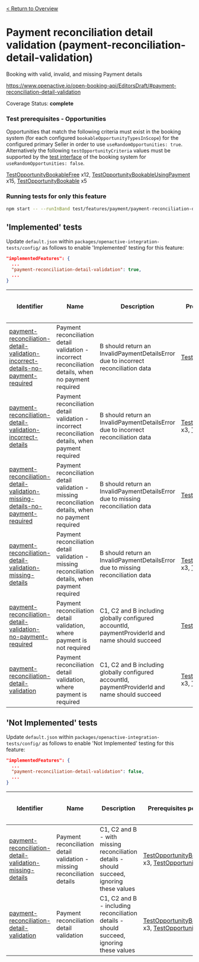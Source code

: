 [< Return to Overview](../../README.md)
# Payment reconciliation detail validation (payment-reconciliation-detail-validation)

Booking with valid, invalid, and missing Payment details


https://www.openactive.io/open-booking-api/EditorsDraft/#payment-reconciliation-detail-validation

Coverage Status: **complete**
### Test prerequisites - Opportunities
Opportunities that match the following criteria must exist in the booking system (for each configured `bookableOpportunityTypesInScope`) for the configured primary Seller in order to use `useRandomOpportunities: true`. Alternatively the following `testOpportunityCriteria` values must be supported by the [test interface](https://openactive.io/test-interface/) of the booking system for `useRandomOpportunities: false`.

[TestOpportunityBookableFree](https://openactive.io/test-interface#TestOpportunityBookableFree) x12, [TestOpportunityBookableUsingPayment](https://openactive.io/test-interface#TestOpportunityBookableUsingPayment) x15, [TestOpportunityBookable](https://openactive.io/test-interface#TestOpportunityBookable) x5



### Running tests for only this feature

```bash
npm start -- --runInBand test/features/payment/payment-reconciliation-detail-validation/
```



## 'Implemented' tests

Update `default.json` within `packages/openactive-integration-tests/config/` as follows to enable 'Implemented' testing for this feature:

```json
"implementedFeatures": {
  ...
  "payment-reconciliation-detail-validation": true,
  ...
}
```

| Identifier | Name | Description | Prerequisites per Opportunity Type | Required Test Interface Actions |
|------------|------|-------------|---------------|-------------------|
| [payment-reconciliation-detail-validation-incorrect-details-no-payment-required](./implemented/payment-reconciliation-detail-validation-incorrect-details-no-payment-required-test.js) | Payment reconciliation detail validation - incorrect reconciliation details, when no payment required | B should return an InvalidPaymentDetailsError due to incorrect reconciliation data | [TestOpportunityBookableFree](https://openactive.io/test-interface#TestOpportunityBookableFree) x4 |  |
| [payment-reconciliation-detail-validation-incorrect-details](./implemented/payment-reconciliation-detail-validation-incorrect-details-test.js) | Payment reconciliation detail validation - incorrect reconciliation details, when payment required | B should return an InvalidPaymentDetailsError due to incorrect reconciliation data | [TestOpportunityBookableUsingPayment](https://openactive.io/test-interface#TestOpportunityBookableUsingPayment) x3, [TestOpportunityBookable](https://openactive.io/test-interface#TestOpportunityBookable) x1 |  |
| [payment-reconciliation-detail-validation-missing-details-no-payment-required](./implemented/payment-reconciliation-detail-validation-missing-details-no-payment-required-test.js) | Payment reconciliation detail validation - missing reconciliation details, when no payment required | B should return an InvalidPaymentDetailsError due to missing reconciliation data | [TestOpportunityBookableFree](https://openactive.io/test-interface#TestOpportunityBookableFree) x4 |  |
| [payment-reconciliation-detail-validation-missing-details](./implemented/payment-reconciliation-detail-validation-missing-details-test.js) | Payment reconciliation detail validation - missing reconciliation details, when payment required | B should return an InvalidPaymentDetailsError due to missing reconciliation data | [TestOpportunityBookableUsingPayment](https://openactive.io/test-interface#TestOpportunityBookableUsingPayment) x3, [TestOpportunityBookable](https://openactive.io/test-interface#TestOpportunityBookable) x1 |  |
| [payment-reconciliation-detail-validation-no-payment-required](./implemented/payment-reconciliation-detail-validation-no-payment-required-test.js) | Payment reconciliation detail validation, where payment is not required | C1, C2 and B including globally configured accountId, paymentProviderId and name should succeed | [TestOpportunityBookableFree](https://openactive.io/test-interface#TestOpportunityBookableFree) x4 |  |
| [payment-reconciliation-detail-validation](./implemented/payment-reconciliation-detail-validation-test.js) | Payment reconciliation detail validation, where payment is required | C1, C2 and B including globally configured accountId, paymentProviderId and name should succeed | [TestOpportunityBookableUsingPayment](https://openactive.io/test-interface#TestOpportunityBookableUsingPayment) x3, [TestOpportunityBookable](https://openactive.io/test-interface#TestOpportunityBookable) x1 |  |



## 'Not Implemented' tests


Update `default.json` within `packages/openactive-integration-tests/config/` as follows to enable 'Not Implemented' testing for this feature:

```json
"implementedFeatures": {
  ...
  "payment-reconciliation-detail-validation": false,
  ...
}
```

| Identifier | Name | Description | Prerequisites per Opportunity Type | Required Test Interface Actions |
|------------|------|-------------|---------------|-------------------|
| [payment-reconciliation-detail-validation-missing-details](./not-implemented/payment-reconciliation-detail-validation-missing-details-test.js) | Payment reconciliation detail validation - missing reconciliation details | C1, C2 and B - with missing reconciliation details - should succeed, ignoring these values | [TestOpportunityBookableUsingPayment](https://openactive.io/test-interface#TestOpportunityBookableUsingPayment) x3, [TestOpportunityBookable](https://openactive.io/test-interface#TestOpportunityBookable) x1 |  |
| [payment-reconciliation-detail-validation](./not-implemented/payment-reconciliation-detail-validation-test.js) | Payment reconciliation detail validation | C1, C2 and B - including reconciliation details - should succeed, ignoring these values | [TestOpportunityBookableUsingPayment](https://openactive.io/test-interface#TestOpportunityBookableUsingPayment) x3, [TestOpportunityBookable](https://openactive.io/test-interface#TestOpportunityBookable) x1 |  |
